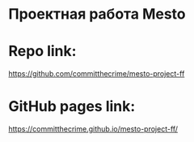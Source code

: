 # Проектная работа Mesto
# Repo link:
https://github.com/committhecrime/mesto-project-ff
# GitHub pages link:
https://committhecrime.github.io/mesto-project-ff/